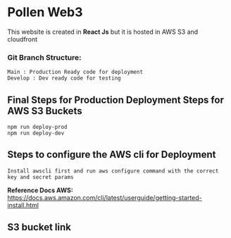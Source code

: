 # Pollen Web3

This website is created in **React Js** but it is hosted in AWS S3 and cloudfront

### Git Branch Structure:

```
Main : Production Ready code for deployment
Develop : Dev ready code for testing
```

## Final Steps for Production Deployment Steps for AWS S3 Buckets

```
npm run deploy-prod
npm run deploy-dev
```

## Steps to configure the AWS cli for Deployment

```
Install awscli first and run aws configure command with the correct key and secret params
```

**Reference Docs AWS:** https://docs.aws.amazon.com/cli/latest/userguide/getting-started-install.html

## S3 bucket link

```

```
